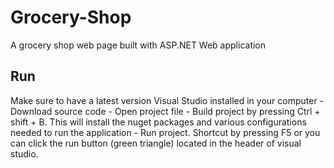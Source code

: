 # Grocery-Shop
A grocery shop web page built with ASP.NET Web application 

## Run
Make sure to have a latest version Visual Studio installed in your computer
	- Download source code
	- Open project file 
	- Build project by pressing Ctrl + shift + B. This will install the nuget packages and various configurations needed to run the application
	- Run project. Shortcut by pressing F5 or you can click the run button (green triangle) located in the header of visual studio.  
